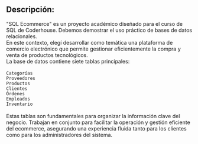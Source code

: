 ## Descripción:

"SQL Ecommerce" es un proyecto académico diseñado para el curso de SQL de Coderhouse. Debemos demostrar el uso práctico de bases de datos relacionales. <br>
En este contexto, elegí desarrollar como temática una plataforma de comercio electrónico que permite gestionar eficientemente la compra y venta de productos tecnológicos. <br>
La base de datos contiene siete tablas principales: <br><br>
`Categorías` <br>
`Proveedores` <br>
`Productos` <br>
`Clientes` <br>
`Órdenes` <br>
`Empleados` <br>
`Inventario` <br><br>
Estas tablas son fundamentales para organizar la información clave del negocio. Trabajan en conjunto para facilitar la operación y gestión eficiente del ecommerce, asegurando una experiencia fluida tanto para los clientes como para los administradores del sistema.